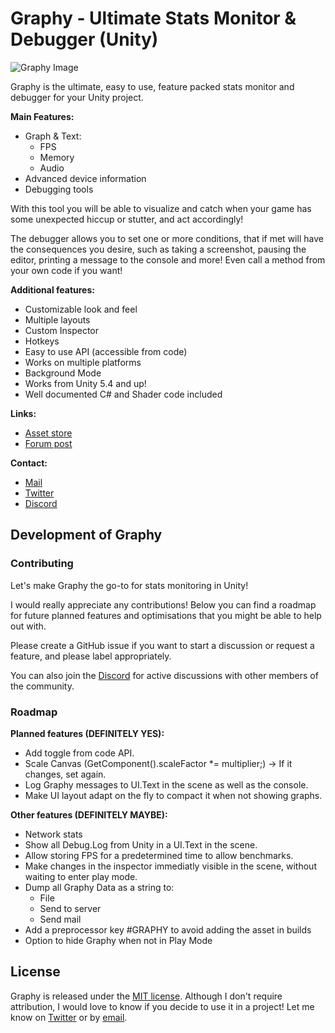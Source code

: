 # Graphy - Ultimate Stats Monitor & Debugger (Unity)

![Graphy Image](https://image.ibb.co/cR3vo7/Graphy_Runtime_4_3_GIF.gif)

Graphy is the ultimate, easy to use, feature packed stats monitor and debugger for your Unity project.

**Main Features:**
- Graph & Text:
  - FPS
  - Memory
  - Audio
- Advanced device information 
- Debugging tools 

With this tool you will be able to visualize and catch when your game has some unexpected hiccup or stutter, and act accordingly! 

The debugger allows you to set one or more conditions, that if met will have the consequences you desire, such as taking a screenshot, pausing the editor, printing a message to the console and more! Even call a method from your own code if you want! 

**Additional features:**
- Customizable look and feel 
- Multiple layouts 
- Custom Inspector 
- Hotkeys 
- Easy to use API (accessible from code) 
- Works on multiple platforms 
- Background Mode 
- Works from Unity 5.4 and up! 
- Well documented C# and Shader code included 

**Links:**
  - [Asset store](https://assetstore.unity.com/packages/tools/gui/graphy-ultimate-stats-monitor-debugger-105778)
  - [Forum post](https://forum.unity.com/threads/graphy-ultimate-stats-monitor-debugger-released.517387/)

**Contact:**
- [Mail](martintayx@gmail.com)
- [Twitter](https://twitter.com/tayx94?)
- [Discord](https://discord.gg/2KgNEHK?)

## Development of Graphy

### Contributing

Let's make Graphy the go-to for stats monitoring in Unity!

I would really appreciate any contributions! Below you can find a roadmap for future planned features and optimisations that you might be able to help out with.

Please create a GitHub issue if you want to start a discussion or request a feature, and please label appropriately.

You can also join the [Discord](https://discord.gg/2KgNEHK?) for active discussions with other members of the community.

### Roadmap

**Planned features (DEFINITELY YES):**

  - Add toggle from code API.
  - Scale Canvas (GetComponent<Canvas>().scaleFactor *= multiplier;) -> If it changes, set again.
  - Log Graphy messages to UI.Text in the scene as well as the console.
  - Make UI layout adapt on the fly to compact it when not showing graphs.
    
**Other features (DEFINITELY MAYBE):** 

  - Network stats
  - Show all Debug.Log from Unity in a UI.Text in the scene.
  - Allow storing FPS for a predetermined time to allow benchmarks.
  - Make changes in the inspector immediatly visible in the scene, without waiting to enter play mode.
  - Dump all Graphy Data as a string to:
  	- File
	- Send to server
	- Send mail
  - Add a preprocessor key #GRAPHY to avoid adding the asset in builds
  - Option to hide Graphy when not in Play Mode
  
## License

Graphy is released under the [MIT license](https://github.com/Tayx94/graphy/blob/master/LICENSE). Although I don't require attribution, I would love to know if you decide to use it in a project! Let me know on [Twitter](https://twitter.com/tayx94?) or by [email](martintayx@gmail.com).
